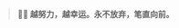 ﻿---
home: true
heroImage: ./images/cover.jpg
heroText: 凌霜盛开 西风不落
tagline: 宝剑锋从磨砺出, 菊花香自苦寒来
actionText: 越努力 越幸运 →
actionLink: /webNote/
slidebar: auto
sidebarDepth: 5
meta:
  - name: description
    content: 小石头的笔记本
  - name: keywords
    content: 前端 学习 笔记 小石头 xing.org1^ HTML CSS JS VUE
features:
  - title: 个人介绍
    details: 凭着一腔热血和执着，从艺术届转来IT届。从事前端工作将近三年，但始终是一名需要不断学习的前端界的小学生~
  - title: 技术笔记
    details: HTML笔记、CSS笔记、JS笔记、VUE笔记、Python笔记...所有我学习的笔记全都记录在这里，画条属于我的学习轨迹。
  - title: 生活记录
    details: 除了技术，还有生活。以前我喜欢将日记写在收藏的本子上，将照片存到qq空间。这次索性全部搜集在这里！
footer: MIT Licensed | Copyright © 2018-present xing.org1^
---
> **:woman_technologist: 越努力，越幸运。永不放弃，笔直向前。**

<ClientOnly>
  <!-- <Cat /> -->
  <!-- <Kanbanniang /> -->
</ClientOnly>
<!-- # :woman_technologist:小石头的前端学习笔记  -->
<!-- [[toc]] -->

<!-- ![xing.org1^](./images/logo.jpg) -->


